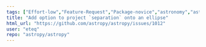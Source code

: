 ```yaml
---
tags: ["Effort-low","Feature-Request","Package-novice","astronomy","astrophysics","astropy","coordinates","python","science"]
title: "Add option to project `separation` onto an ellipse"
html_url: "https://github.com/astropy/astropy/issues/1012"
user: "eteq"
repo: "astropy/astropy"
---
```


